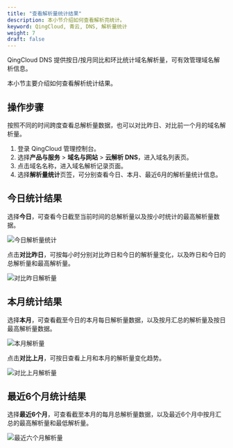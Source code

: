 ```yaml
---
title: "查看解析量统计结果"
description: 本小节介绍如何查看解析亮统计。
keyword: QingCloud, 青云, DNS, 解析量统计
weight: 7
draft: false
---
```




QingCloud DNS 提供按日/按月同比和环比统计域名解析量，可有效管理域名解析信息。

本小节主要介绍如何查看解析统计结果。

## 操作步骤

按照不同的时间跨度查看总解析量数据，也可以对比昨日、对比前一个月的域名解析量。

1. 登录 QingCloud 管理控制台。
2. 选择**产品与服务** > **域名与网站** > **云解析 DNS**，进入域名列表页。
3. 点击域名名称，进入域名解析记录页面。
4. 选择**解析量统计**页签，可分别查看今日、本月、最近6月的解析量统计信息。

## 今日统计结果

选择**今日**，可查看今日截至当前时间的总解析量以及按小时统计的最高解析量数据。

![今日解析量统计](../_images/today_data.png)

点击**对比昨日**，可按每小时分别对比昨日和今日的解析量变化，以及昨日和今日的总解析量和最高解析量。

![对比昨日解析量](../_images/yesterday_data.png)

## 本月统计结果

选择**本月**，可查看截至今日的本月每日解析量数据，以及按月汇总的解析量及按日最高解析量数据。

![本月解析量](../_images/this_month.png)

点击**对比上月**，可按日查看上月和本月的解析量变化趋势。

 ![对比上月解析量](../_images/last_month.png)

## 最近6个月统计结果

  选择**最近6个月**，可查看截至本月的每月总解析量数据，以及最近6个月中按月汇总的最高解析量和最低解析量。

  ![最近六个月解析量](../_images/recent_6_months.png)
